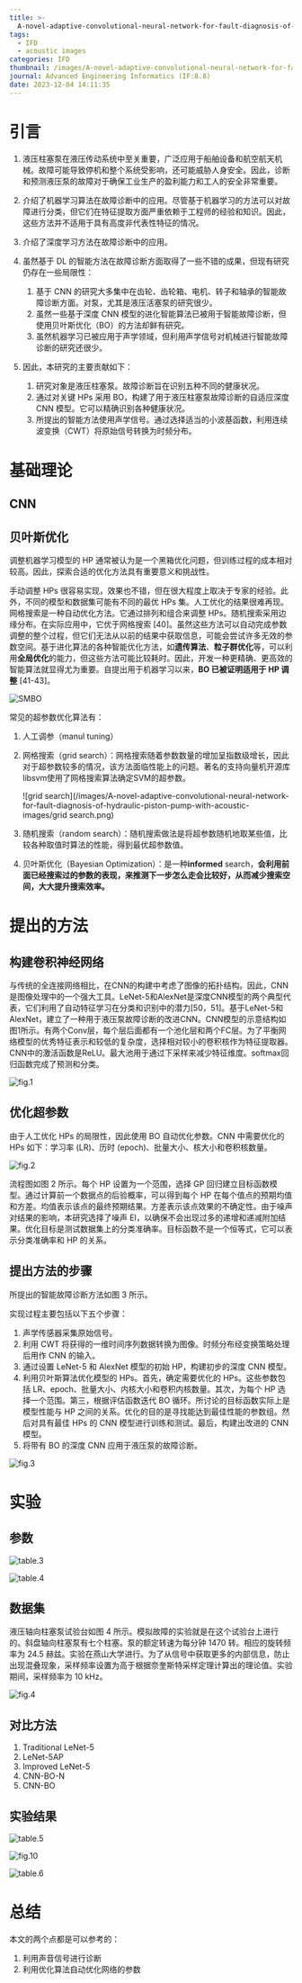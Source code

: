 ```yaml
---
title: >-
  A-novel-adaptive-convolutional-neural-network-for-fault-diagnosis-of-hydraulic-piston-pump-with-acoustic-images
tags:
  - IFD
  - acoustic images
categories: IFD
thumbnail: /images/A-novel-adaptive-convolutional-neural-network-for-fault-diagnosis-of-hydraulic-piston-pump-with-acoustic-images/fig.3.png
journal: Advanced Engineering Informatics (IF:8.8)
date: 2023-12-04 14:11:35
---
```


# 引言

1. 液压柱塞泵在液压传动系统中至关重要，广泛应用于船舶设备和航空航天机械。故障可能导致停机和整个系统受影响，还可能威胁人身安全。因此，诊断和预测液压泵的故障对于确保工业生产的盈利能力和工人的安全非常重要。
2. 介绍了机器学习算法在故障诊断中的应用。尽管基于机器学习的方法可以对故障进行分类，但它们在特征提取方面严重依赖于工程师的经验和知识。因此，这些方法并不适用于具有高度非代表性特征的情况。
3. 介绍了深度学习方法在故障诊断中的应用。
4. 虽然基于 DL 的智能方法在故障诊断方面取得了一些不错的成果，但现有研究仍存在一些局限性：
   1. 基于 CNN 的研究大多集中在齿轮、齿轮箱、电机、转子和轴承的智能故障诊断方面。对泵，尤其是液压活塞泵的研究很少。
   2. 虽然一些基于深度 CNN 模型的进化智能算法已被用于智能故障诊断，但使用贝叶斯优化（BO）的方法却鲜有研究。
   3. 虽然机器学习已被应用于声学领域，但利用声学信号对机械进行智能故障诊断的研究还很少。

5. 因此，本研究的主要贡献如下：
   1. 研究对象是液压柱塞泵。故障诊断旨在识别五种不同的健康状况。
   2. 通过对关键 HPs 采用 BO，构建了用于液压柱塞泵故障诊断的自适应深度 CNN 模型。它可以精确识别各种健康状况。
   3. 所提出的智能方法使用声学信号。通过选择适当的小波基函数，利用连续波变换（CWT）将原始信号转换为时频分布。



# 基础理论

## CNN

## 贝叶斯优化

调整机器学习模型的 HP 通常被认为是一个黑箱优化问题，但训练过程的成本相对较高。因此，探索合适的优化方法具有重要意义和挑战性。

手动调整 HPs 很容易实现，效果也不错，但在很大程度上取决于专家的经验。此外，不同的模型和数据集可能有不同的最优 HPs 集。人工优化的结果很难再现。网格搜索是一种自动优化方法。它通过排列和组合来调整 HPs。随机搜索采用边缘分布。在实际应用中，它优于网格搜索 [40]。虽然这些方法可以自动完成参数调整的整个过程，但它们无法从以前的结果中获取信息，可能会尝试许多无效的参数空间。基于进化算法的各种智能优化方法，如**遗传算法**、**粒子群优化**等，可以利用**全局优化**的能力，但这些方法可能比较耗时。因此，开发一种更精确、更高效的智能算法就显得尤为重要。自提出用于机器学习以来，**BO 已被证明适用于 HP 调整** [41-43]。

![SMBO](/images/A-novel-adaptive-convolutional-neural-network-for-fault-diagnosis-of-hydraulic-piston-pump-with-acoustic-images/SMBO.png)

常见的超参数优化算法有：

1. 人工调参（manul tuning）

2. 网格搜索（grid search）：网格搜索随着参数数量的增加呈指数级增长，因此对于超参数较多的情况，该方法面临性能上的问题。著名的支持向量机开源库libsvm使用了网格搜索算法确定SVM的超参数。

   ![grid search](/images/A-novel-adaptive-convolutional-neural-network-for-fault-diagnosis-of-hydraulic-piston-pump-with-acoustic-images/grid search.png)

3. 随机搜索（random search）：随机搜索做法是将超参数随机地取某些值，比较各种取值时算法的性能，得到最优超参数值。

4. 贝叶斯优化（Bayesian Optimization）：是一种**informed** search，**会利用前面已经搜索过的参数的表现，来推测下一步怎么走会比较好，从而减少搜索空间，大大提升搜索效率。**

# 提出的方法

## 构建卷积神经网络

与传统的全连接网络相比，在CNN的构建中考虑了图像的拓扑结构。因此，CNN是图像处理中的一个强大工具。LeNet-5和AlexNet是深度CNN模型的两个典型代表，它们利用了自动特征学习在分类和识别中的潜力[50，51]。基于LeNet-5和AlexNet，建立了一种用于液压泵故障诊断的改进CNN。CNN模型的示意结构如图1所示。有两个Conv层，每个层后面都有一个池化层和两个FC层。为了平衡网络模型的优秀特征表示和较低的复杂度，选择相对较小的卷积核作为特征提取器。CNN中的激活函数是ReLU。最大池用于通过下采样来减少特征维度。softmax回归函数完成了预测和分类。

![fig.1](/images/A-novel-adaptive-convolutional-neural-network-for-fault-diagnosis-of-hydraulic-piston-pump-with-acoustic-images/fig.1.png)

## 优化超参数

由于人工优化 HPs 的局限性，因此使用 BO 自动优化参数。CNN 中需要优化的 HPs 如下：学习率 (LR)、历时 (epoch)、批量大小、核大小和卷积核数量。

![fig.2](/images/A-novel-adaptive-convolutional-neural-network-for-fault-diagnosis-of-hydraulic-piston-pump-with-acoustic-images/fig.2.png)

流程图如图 2 所示。每个 HP 设置为一个范围，选择 GP 回归建立目标函数模型。通过计算前一个数据点的后验概率，可以得到每个 HP 在每个值点的预期均值和方差。均值表示该点的最终预期结果。方差表示该点效果的不确定性。由于噪声对结果的影响，本研究选择了噪声 EI，以确保不会出现过多的递增和递减附加结果。优化目标是测试数据集上的分类准确率。目标函数不是一个恒等式，它可以表示分类准确率和 HP 的关系。

## 提出方法的步骤

所提出的智能故障诊断方法如图 3 所示。

实现过程主要包括以下五个步骤：

1. 声学传感器采集原始信号。
2. 利用 CWT 将获得的一维时间序列数据转换为图像。时频分布经变换策略处理后用作 CNN 的输入。
3. 通过设置 LeNet-5 和 AlexNet 模型的初始 HP，构建初步的深度 CNN 模型。
4. 利用贝叶斯算法优化模型的 HPs。首先，确定需要优化的 HPs。这些参数包括 LR、epoch、批量大小、内核大小和卷积内核数量。其次，为每个 HP 选择一个范围。第三，根据评估函数迭代 BO 循环。所讨论的目标函数实际上是模型性能与 HP 之间的关系。优化的目的是寻找能达到最佳性能的参数组。然后对具有最佳 HPs 的 CNN 模型进行训练和测试。最后，构建出改进的 CNN 模型。
5.  将带有 BO 的深度 CNN 应用于液压泵的故障诊断。

![fig.3](/images/A-novel-adaptive-convolutional-neural-network-for-fault-diagnosis-of-hydraulic-piston-pump-with-acoustic-images/fig.3.png)

# 实验

## 参数

![table.3](/images/A-novel-adaptive-convolutional-neural-network-for-fault-diagnosis-of-hydraulic-piston-pump-with-acoustic-images/table.3.png)

![table.4](/images/A-novel-adaptive-convolutional-neural-network-for-fault-diagnosis-of-hydraulic-piston-pump-with-acoustic-images/table.4.png)

## 数据集

液压轴向柱塞泵试验台如图 4 所示。模拟故障的实验就是在这个试验台上进行的。斜盘轴向柱塞泵有七个柱塞。泵的额定转速为每分钟 1470 转。相应的旋转频率为 24.5 赫兹。实验在燕山大学进行。为了从信号中获取更多的内部信息，防止出现混叠现象，采样频率设置为高于根据奈奎斯特采样定理计算出的理论值。实验期间，采样频率为 10 kHz。

![fig.4](/images/A-novel-adaptive-convolutional-neural-network-for-fault-diagnosis-of-hydraulic-piston-pump-with-acoustic-images/fig.4.png)





## 对比方法

1. Traditional LeNet-5
2. LeNet-5AP
3. Improved LeNet-5
4. CNN-BO-N
5. CNN-BO

## 实验结果

![table.5](/images/A-novel-adaptive-convolutional-neural-network-for-fault-diagnosis-of-hydraulic-piston-pump-with-acoustic-images/table.5.png)

![fig.10](/images/A-novel-adaptive-convolutional-neural-network-for-fault-diagnosis-of-hydraulic-piston-pump-with-acoustic-images/fig.10.png)

![table.6](/images/A-novel-adaptive-convolutional-neural-network-for-fault-diagnosis-of-hydraulic-piston-pump-with-acoustic-images/table.6.png)



# 总结

本文的两个点都是可以参考的：

1. 利用声音信号进行诊断
2. 利用优化算法自动优化网络的参数















